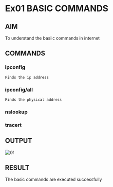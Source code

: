 # Ex01 BASIC COMMANDS
## AIM
  To understand the basiic commands in internet

## COMMANDS
### ipconfig
    Finds the ip address
    
### ipconfig/all
    Finds the physical address
    
### nslookup

### tracert
  
## OUTPUT
![01](https://user-images.githubusercontent.com/120453887/224472458-78fd041b-a0c6-49d8-bfd6-732cc4210a7a.png)

## RESULT
  The basic commands are executed successfully

